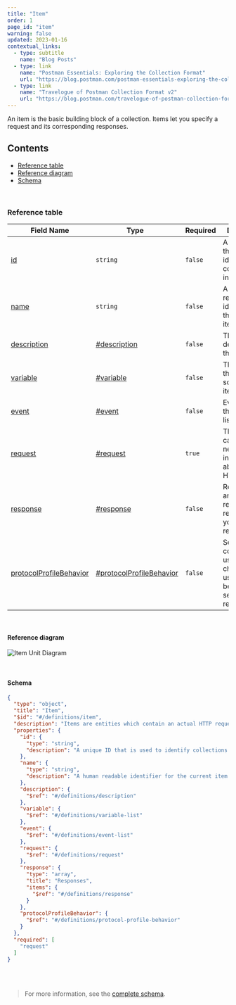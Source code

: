 ```yaml
---
title: "Item"
order: 1
page_id: "item"
warning: false
updated: 2023-01-16
contextual_links:
  - type: subtitle
    name: "Blog Posts"
  - type: link
    name: "Postman Essentials: Exploring the Collection Format"
    url: "https://blog.postman.com/postman-essentials-exploring-the-collection-format/"
  - type: link
    name: "Travelogue of Postman Collection Format v2"
    url: "https://blog.postman.com/travelogue-of-postman-collection-format-v2/"
---
```


An item is the basic building block of a collection. Items let you specify a request and its corresponding responses.

## Contents

- [Reference table](#reference-table)
- [Reference diagram](#reference-diagram)
- [Schema](#schema)

<br />

### Reference table

Field Name | Type&nbsp;&nbsp; | Required | Description
--- | --- | --- | ---
[id](https://github.com/postmanlabs/schemas/blob/da7578c2d71c46de2d39d04fbeebc26570591a44/schemas/draft-07/v2.1.0/collection/item.json#L7) | `string` | `false` | A unique ID that is used to identify collections internally.
[name](https://github.com/postmanlabs/schemas/blob/da7578c2d71c46de2d39d04fbeebc26570591a44/schemas/draft-07/v2.1.0/collection/item.json#L11) | `string` | `false` | A human-readable identifier for the current item.
[description](https://github.com/postmanlabs/schemas/blob/da7578c2d71c46de2d39d04fbeebc26570591a44/schemas/draft-07/v2.1.0/collection/item.json#L15) | [#description](/docs/reference/description/) | `false` | The description of this item.
[variable](https://github.com/postmanlabs/schemas/blob/da7578c2d71c46de2d39d04fbeebc26570591a44/schemas/draft-07/v2.1.0/collection/item.json#L18) | [#variable](/docs/reference/variable/) | `false` | The variables that are scoped to this item.
[event](https://github.com/postmanlabs/schemas/blob/da7578c2d71c46de2d39d04fbeebc26570591a44/schemas/draft-07/v2.1.0/collection/item.json#L21) | [#event](/docs/reference/event/) | `false` | Events that this item listens to.
[request](https://github.com/postmanlabs/schemas/blob/da7578c2d71c46de2d39d04fbeebc26570591a44/schemas/draft-07/v2.1.0/collection/item.json#L24) | [#request](/docs/reference/request/) | `true` | The request carries all the necessary information about this HTTP call.
[response](https://github.com/postmanlabs/schemas/blob/da7578c2d71c46de2d39d04fbeebc26570591a44/schemas/draft-07/v2.1.0/collection/item.json#L27) | [#response](/docs/reference/response/) | `false` | Represents any type of response received from your HTTP request.
[protocolProfileBehavior](https://github.com/postmanlabs/schemas/blob/da7578c2d71c46de2d39d04fbeebc26570591a44/schemas/draft-07/v2.1.0/collection/item.json#LL34C6-L34C29) | [#protocolProfileBehavior](/docs/reference/protocol-profile-behavior) | `false` | Set of configurations used to change the usual behavior of sending the request.

<br />

#### Reference diagram

![Item Unit Diagram](../../../images/item@2x.jpg)

<br />

#### Schema

```json
{
  "type": "object",
  "title": "Item",
  "$id": "#/definitions/item",
  "description": "Items are entities which contain an actual HTTP request, and sample responses attached to it.",
  "properties": {
    "id": {
      "type": "string",
      "description": "A unique ID that is used to identify collections internally"
    },
    "name": {
      "type": "string",
      "description": "A human readable identifier for the current item."
    },
    "description": {
      "$ref": "#/definitions/description"
    },
    "variable": {
      "$ref": "#/definitions/variable-list"
    },
    "event": {
      "$ref": "#/definitions/event-list"
    },
    "request": {
      "$ref": "#/definitions/request"
    },
    "response": {
      "type": "array",
      "title": "Responses",
      "items": {
        "$ref": "#/definitions/response"
      }
    },
    "protocolProfileBehavior": {
      "$ref": "#/definitions/protocol-profile-behavior"
    }
  },
  "required": [
    "request"
  ]
}
```

<br /><br />

> For more information, see the [complete schema](https://schema.postman.com/collection/json/v2.1.0/draft-07/collection.json).
